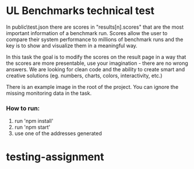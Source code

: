 # UL Benchmarks technical test

In public\test.json there are scores in "results[n].scores" that are the most important information of a benchmark run. Scores allow the user to compare their system performance to millions of benchmark runs and the key is to show and visualize them in a meaningful way.

In this task the goal is to modify the scores on the result page in a way that the scores are more presentable, use your imagination - there are no wrong answers. We are looking for clean code and the ability to create smart and creative solutions (eg. numbers, charts, colors, interactivity, etc.)

There is an example image in the root of the project. You can ignore the missing monitoring data in the task.

### How to run:

1. run 'npm install'
2. run 'npm start'
3. use one of the addresses generated

# testing-assignment
